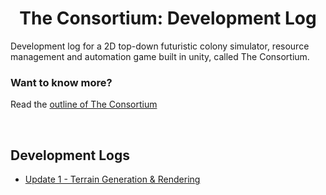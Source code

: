 <div align="center">
    <h1 style="font-weight: 700;">The Consortium: Development Log</h1>
</div>

Development log for a 2D top-down futuristic colony simulator, resource management and automation game built in unity, called The Consortium. 

### **Want to know more?** 

Read the [outline of The Consortium](OUTLINE.MD)

<br>

## **Development Logs**

- [Update 1 - Terrain Generation & Rendering](/DevelopmentLogs/20230205_Blog_1/Blog_1.md)

<br>

